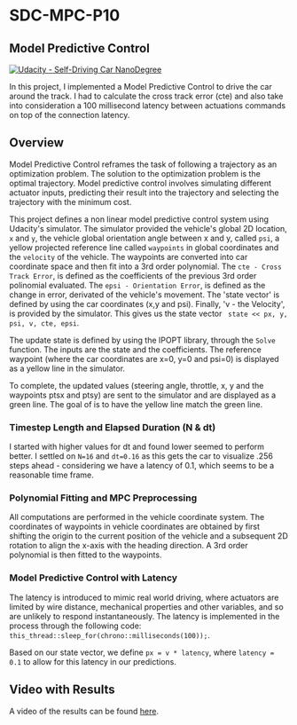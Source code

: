 # SDC-MPC-P10

## Model Predictive Control
[![Udacity - Self-Driving Car NanoDegree](https://s3.amazonaws.com/udacity-sdc/github/shield-carnd.svg)](http://www.udacity.com/drive)

In this project, I implemented a Model Predictive Control to drive the car around the track. I had to calculate the cross track error (cte) and also take into consideration a 100 millisecond latency between actuations commands on top of the connection latency.

## Overview 
Model Predictive Control reframes the task of following a trajectory as an optimization problem. The solution to the optimization problem is the optimal trajectory. Model predictive control involves simulating different actuator inputs, predicting their result into the trajectory and selecting the trajectory with the minimum cost. 

This project defines a non linear model predictive control system using Udacity's simulator. The simulator provided the vehicle's global 2D location, `x` and `y`, the vehicle global orientation angle between x and y, called `psi`, a yellow projected reference line called `waypoints` in global coordinates and the `velocity` of the vehicle. The waypoints are converted into car coordinate space and then fit into a 3rd order polynomial. The `cte - Cross Track Error`, is defined as the coefficients of the previous 3rd order polinomial evaluated. The `epsi - Orientation Error`, is defined as the change in error, derivated of the vehicle's movement. The 'state vector' is defined by using the car coordinates (x,y and psi). Finally, 'v - the Velocity', is provided by the simulator. This gives us the state vector ` state << px, y, psi, v, cte, epsi`.

The update state is defined by using the IPOPT library, through the `Solve` function. The inputs are the state and the coefficients. The reference waypoint (where the car coordinates are x=0, y=0 and psi=0) is displayed as a yellow line in the simulator.

To complete, the updated values (steering angle, throttle, x, y and the waypoints ptsx and ptsy) are sent to the simulator and are displayed as a green line. The goal of is to have the yellow line match the green line.

### Timestep Length and Elapsed Duration (N & dt)
I started with higher values for dt and found lower seemed to perform better. I settled on `N=16` and `dt=0.16` as this gets the car to visualize .256 steps ahead - considering we have a latency of 0.1, which seems to be a reasonable time frame.

### Polynomial Fitting and MPC Preprocessing
All computations are performed in the vehicle coordinate system. The coordinates of waypoints in vehicle coordinates are obtained by first shifting the origin to the current position of the vehicle and a subsequent 2D rotation to align the x-axis with the heading direction. A 3rd order polynomial is then fitted to the waypoints. 

### Model Predictive Control with Latency
The latency is introduced to mimic real world driving, where actuators are limited by wire distance, mechanical properties and other variables, and so are unlikely to respond instantaneously. The latency is implemented in the process through the following code:
`this_thread::sleep_for(chrono::milliseconds(100));`.

Based on our state vector, we define `px = v * latency`, where `latency = 0.1` to allow for this latency in our predictions.

## Video with Results

A video of the results can be found [here](https://youtu.be/USpCiaYH2Xo).